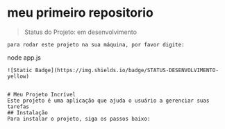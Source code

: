 <h1> meu primeiro repositorio </h1>

> Status do Projeto: em desenvolvimento

```
para rodar este projeto na sua máquina, por favor digite:

```
node app.js
```
![Static Badge](https://img.shields.io/badge/STATUS-DESENVOLVIMENTO-yellow)


# Meu Projeto Incrível
Este projeto é uma aplicação que ajuda o usuário a gerenciar suas tarefas
## Instalação
Para instalar o projeto, siga os passos baixo:
